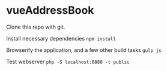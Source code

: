 # vueAddressBook
Clone this repo with git.

Install necessary dependencies
`npm install`

Browserify the application, and a few other build tasks
`gulp js`

Test webserver
`php -S localhost:8888 -t public`
